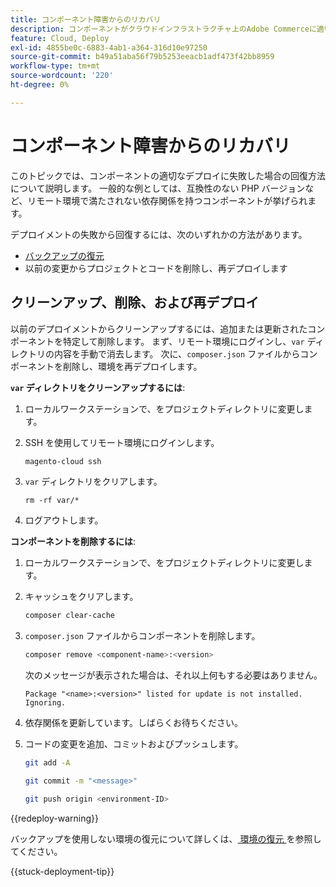 ```yaml
---
title: コンポーネント障害からのリカバリ
description: コンポーネントがクラウドインフラストラクチャ上のAdobe Commerceに適切にデプロイされない場合の復元方法を説明します。
feature: Cloud, Deploy
exl-id: 4855be0c-6883-4ab1-a364-316d10e97250
source-git-commit: b49a51aba56f79b5253eeacb1adf473f42bb8959
workflow-type: tm+mt
source-wordcount: '220'
ht-degree: 0%

---
```


# コンポーネント障害からのリカバリ

このトピックでは、コンポーネントの適切なデプロイに失敗した場合の回復方法について説明します。 一般的な例としては、互換性のない PHP バージョンなど、リモート環境で満たされない依存関係を持つコンポーネントが挙げられます。

デプロイメントの失敗から回復するには、次のいずれかの方法があります。

- [バックアップの復元](../storage/snapshots.md#restore-a-snapshot)
- 以前の変更からプロジェクトとコードを削除し、再デプロイします

## クリーンアップ、削除、および再デプロイ

以前のデプロイメントからクリーンアップするには、追加または更新されたコンポーネントを特定して削除します。 まず、リモート環境にログインし、`var` ディレクトリの内容を手動で消去します。 次に、`composer.json` ファイルからコンポーネントを削除し、環境を再デプロイします。

**`var` ディレクトリをクリーンアップするには**:

1. ローカルワークステーションで、をプロジェクトディレクトリに変更します。

1. SSH を使用してリモート環境にログインします。

   ```bash
   magento-cloud ssh
   ```

1. `var` ディレクトリをクリアします。

   ```shell
   rm -rf var/*
   ```

1. ログアウトします。

**コンポーネントを削除するには**:

1. ローカルワークステーションで、をプロジェクトディレクトリに変更します。

1. キャッシュをクリアします。

   ```bash
   composer clear-cache
   ```

1. `composer.json` ファイルからコンポーネントを削除します。

   ```bash
   composer remove <component-name>:<version>
   ```

   次のメッセージが表示された場合は、それ以上何もする必要はありません。

   ```
   Package "<name>:<version>" listed for update is not installed. Ignoring.
   ```

1. 依存関係を更新しています。しばらくお待ちください。

1. コードの変更を追加、コミットおよびプッシュします。

   ```bash
   git add -A
   ```

   ```bash
   git commit -m "<message>"
   ```

   ```bash
   git push origin <environment-ID>
   ```

{{redeploy-warning}}

バックアップを使用しない環境の復元について詳しくは、[ 環境の復元 ](../development/restore-environment.md) を参照してください。

{{stuck-deployment-tip}}
